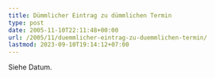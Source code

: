 ```yaml
---
title: Dümmlicher Eintrag zu dümmlichen Termin
type: post
date: 2005-11-10T22:11:48+00:00
url: /2005/11/duemmlicher-eintrag-zu-duemmlichen-termin/
lastmod: 2023-09-10T19:14:12+07:00
---
```

Siehe Datum.
